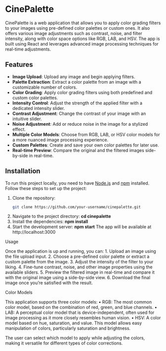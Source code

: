 # CinePalette

CinePalette is a web application that allows you to apply color grading filters to your images using pre-defined color palettes or custom ones. It also offers various image adjustments such as contrast, noise, and filter intensity, along with color space options like RGB, LAB, and HSV. The app is built using React and leverages advanced image processing techniques for real-time adjustments.

## Features

- **Image Upload**: Upload any image and begin applying filters.
- **Palette Extraction**: Extract a color palette from an image with a customizable number of colors.
- **Color Grading**: Apply color grading filters using both predefined and custom color palettes.
- **Intensity Control**: Adjust the strength of the applied filter with a dedicated intensity slider.
- **Contrast Adjustment**: Change the contrast of your image with an intuitive slider.
- **Noise Adjustment**: Add or reduce noise in the image for a stylized effect.
- **Multiple Color Models**: Choose from RGB, LAB, or HSV color models for a more nuanced image processing experience.
- **Custom Palettes**: Create and save your own color palettes for later use.
- **Real-time Preview**: Compare the original and the filtered images side-by-side in real-time.

## Installation


To run this project locally, you need to have [Node.js](https://nodejs.org/) and [npm](https://www.npmjs.com/) installed. Follow these steps to set up the project:

1. Clone the repository:
   ```bash
   git clone https://github.com/your-username/cinepalette.git
2.	Navigate to the project directory:
   **cd cinepalette**
4.	Install the dependencies:
   **npm install**
5. Start the development server:
   **npm start**
The app will be available at http://localhost:3000

Usage

Once the application is up and running, you can:
	1.	Upload an image using the file upload input.
	2.	Choose a pre-defined color palette or extract a custom palette from the image.
	3.	Adjust the intensity of the filter to your liking.
	4.	Fine-tune contrast, noise, and other image properties using the available sliders.
	5.	Preview the filtered image in real-time and compare it with the original image using a side-by-side view.
	6.	Download the final image once you’re satisfied with the result.

Color Models

This application supports three color models:
	•	RGB: The most common color model, based on the combination of red, green, and blue channels.
	•	LAB: A perceptual color model that is device-independent, often used for image processing as it more closely resembles human vision.
	•	HSV: A color model based on hue, saturation, and value. This model allows easy manipulation of colors, particularly saturation and brightness.

The user can select which model to apply while adjusting the colors, making it versatile for different types of color corrections.
